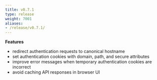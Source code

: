 ```yaml
---
title: v0.7.1
type: release
weight: 7001
aliases:
- /release/v0.7.1/
---
```


**Features**

 * redirect authentication requests to canonical hostname
 * set authentication cookies with domain, path, and secure attributes
 * improve error messages when temporary authentication cookies are incorrect
 * avoid caching API responses in browser UI
